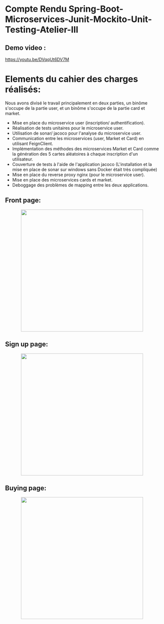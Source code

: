 # Compte Rendu Spring-Boot-Microservices-Junit-Mockito-Unit-Testing-Atelier-III

## Demo video  :

https://youtu.be/DVqqUt6DV7M

Elements du cahier des charges réalisés:
===================================================

Nous avons divisé le travail principalement en deux parties, un binôme
s'occupe de la partie user, et un binôme s'occupe de la partie card et
market.

* Mise en place du microservice user (inscription/ authentification).
* Réalisation de tests unitaires pour le microservice user.
* Utilisation de sonar/ jacoco pour l'analyse du microservice user.
* Communication entre les microservices (user, Market et Card) en utilisant FeignClient.
* Implémentation des méthodes des microservices Market et Card comme la génération des 5 cartes aléatoires à chaque inscription d'un utilisateur.
* Couverture de tests à l'aide de l'application jacoco (L'installation et la mise en place de sonar sur windows sans Docker était très compliquée)
* Mise en place du reverse proxy nginx  (pour le microservice user).
* Mise en place des microservices cards et market.
* Deboggage des problèmes de mapping entre les deux applications.

## Front page:
<p align="center">
<img src="https://user-images.githubusercontent.com/69010419/192774438-41042b56-bd81-41fb-a7f6-07bf4b029a1e.jpg" width="400">
</p>

## Sign up page:
<p align="center">
<img src="https://user-images.githubusercontent.com/69010419/192774383-37659be0-2115-4b14-8ce0-e59a122936b2.jpg" width="400">
</p>

## Buying page:
<p align="center">
<img src="https://user-images.githubusercontent.com/69010419/192774414-110cde39-8b1b-4ddb-9bc2-7f79a9012d08.jpg" width="400">
</p>



